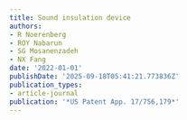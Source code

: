 ```yaml
---
title: Sound insulation device
authors:
- R Noerenberg
- ROY Nabarun
- SG Mosanenzadeh
- NX Fang
date: '2022-01-01'
publishDate: '2025-09-18T05:41:21.773836Z'
publication_types:
- article-journal
publication: '*US Patent App. 17/756,179*'
---
```

